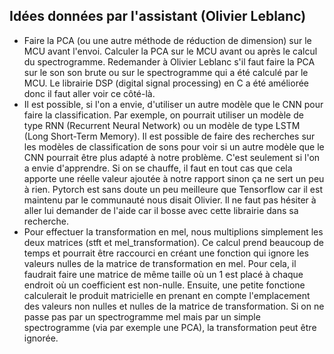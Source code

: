 ## Idées données par l'assistant (Olivier Leblanc)

- Faire la PCA (ou une autre méthode de réduction de dimension) sur le MCU avant l'envoi. Calculer la PCA sur le MCU
  avant ou après le calcul du spectrogramme. Redemander à Olivier Leblanc s'il faut faire la PCA sur le son son brute ou
  sur le spectrogramme qui a été calculé par le MCU. Le librairie DSP (digital signal processing) en C a été améliorée
  donc il faut aller voir ce côté-là.
- Il est possible, si l'on a envie, d'utiliser un autre modèle que le CNN pour faire la classification. Par exemple, on
  pourrait utiliser un modèle de type RNN (Recurrent Neural Network) ou un modèle de type LSTM (Long Short-Term Memory).
  Il est possible de faire des recherches sur les modèles de classification de sons pour voir si un autre modèle que le
  CNN pourrait être plus adapté à notre problème. C'est seulement si l'on a envie d'apprendre. Si on se chauffe, il faut
  en tout cas que cela apporte une réelle valeur ajoutée à notre rapport sinon ça ne sert un peu à rien. Pytorch est
  sans doute un peu meilleure que Tensorflow car il est maintenu par le communauté nous disait Olivier. Il ne faut pas
  hésiter à aller lui demander de l'aide car il bosse avec cette librairie dans sa recherche.
- Pour effectuer la transformation en mel, nous multiplions simplement les deux matrices (stft et mel_transformation).
  Ce calcul prend beaucoup de temps et pourrait être raccourci en créant une fonction qui ignore les valeurs nulles de
  la matrice de transformation en mel. Pour cela, il faudrait faire une matrice de même taille où un 1 est placé à
  chaque endroit où un coefficient est non-nulle. Ensuite, une petite fonctione calculerait le produit matricielle en
  prenant en compte l'emplacement des valeurs non nulles et nulles de la matrice de transformation. Si on ne passe pas
  par un spectrogramme mel mais par un simple spectrogramme (via par exemple une PCA), la transformation peut être
  ignorée.